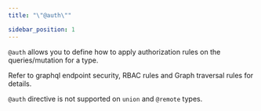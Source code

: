 ```yaml
---
title: "\"@auth\""

sidebar_position: 1
---
```


`@auth` allows you to define how to apply authorization rules on the queries/mutation for a type.

Refer to graphql endpoint security, RBAC rules and Graph traversal rules for details.


`@auth` directive is not supported on `union` and `@remote` types.


